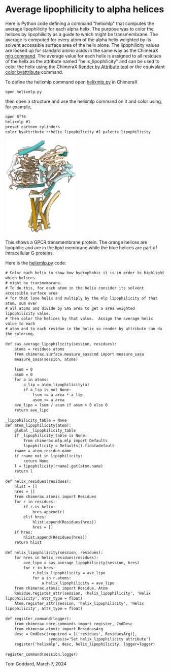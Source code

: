 # Average lipophilicity to alpha helices

Here is Python code defining a command "helixmlp" that computes the average lipophilicity for each alpha helix.  The purpose was to color the helices by lipophilicity as a guide to which might be transmembrane.  The average is computed for every atom of the alpha helix weighted by its solvent accessible surface area of the helix alone.  The lipophilicity values are looked up for standard amino acids in the same way as the ChimeraX [mlp command](https://www.cgl.ucsf.edu/chimerax/docs/user/commands/mlp.html).  The average value for each helix is assigned to all residues of the helix as the attribute named "helix_lipophilicity" and can be used to color the helix using the ChimeraX [Render by Attribute tool](https://www.rbvi.ucsf.edu/chimerax/docs/user/tools/render.html) or the equivalant [color byattribute](https://www.rbvi.ucsf.edu/chimerax/docs/user/commands/color.html#byattribute) command.

To define the helixmlp command open [helixmlp.py](helixmlp.py) in ChimeraX

    open helixmlp.py

then open a structure and use the helixmlp command on it and color using, for example,

    open 8f76
    helixmlp #1
    preset cartoon cylinders
    color byattribute r:helix_lipophilicity #1 palette lipophilicity

<img src="8f76_lipophilicity.png" height="300">

This shows a GPCR transmembrane protein.  The orange helices are lipophilic and are in the lipid membrane while the blue helices are part of intracellular G proteins.

Here is the [helixmlp.py](helixmlp.py) code:

    # Color each helix to show how hydrophobic it is in order to highlight which helices
    # might be transmembrane.
    # To do this, for each atom in the helix consider its solvent accessible surface area
    # for that lone helix and multiply by the mlp lipophilicity of that atom, sum over
    # all atoms and divide by SAS area to get a area weighted lipophilicity value.
    # Then color the helices by that value.  Assign the average helix value to each
    # atom and to each residue in the helix so render by attribute can do the coloring.

    def sas_average_lipophilicity(session, residues):
        atoms = residues.atoms
        from chimerax.surface.measure_sasacmd import measure_sasa
        measure_sasa(session, atoms)

        lsum = 0
        asum = 0
        for a in atoms:
            a_lip = atom_lipophilicity(a)
            if a_lip is not None:
                lsum += a.area * a_lip
                asum += a.area
        ave_lipo = lsum / asum if asum > 0 else 0
        return ave_lipo

    _lipophilicity_table = None
    def atom_lipophilicity(atom):
        global _lipophilicity_table
        if _lipophilicity_table is None:
            from chimerax.mlp.mlp import Defaults
            lipophilicity = Defaults().fidatadefault
        rname = atom.residue.name
        if rname not in lipophilicity:
            return None
        l = lipophilicity[rname].get(atom.name)
        return l

    def helix_residues(residues):
        hlist = []
        hres = []
        from chimerax.atomic import Residues
        for r in residues:
            if r.is_helix:
                hres.append(r)
            elif hres:
                hlist.append(Residues(hres))
                hres = []
        if hres:
            hlist.append(Residues(hres))
        return hlist

    def helix_lipophilicity(session, residues):
        for hres in helix_residues(residues):
            ave_lipo = sas_average_lipophilicity(session, hres)
            for r in hres:
                r.helix_lipophilicity = ave_lipo
                for a in r.atoms:
                    a.helix_lipophilicity = ave_lipo
        from chimerax.atomic import Residue, Atom
        Residue.register_attr(session, 'helix_lipophilicity', 'Helix lipophilicity', attr_type = float)
        Atom.register_attr(session, 'helix_lipophilicity', 'Helix lipophilicity', attr_type = float)

    def register_command(logger):
        from chimerax.core.commands import register, CmdDesc
        from chimerax.atomic import ResiduesArg
        desc = CmdDesc(required = [('residues', ResiduesArg)],
                       synopsis='Set helix_lipophilicity attribute')
        register('helixmlp', desc, helix_lipophilicity, logger=logger)

    register_command(session.logger)



Tom Goddard, March 7, 2024
